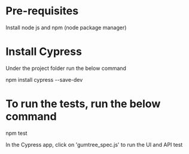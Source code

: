 # Pre-requisites 

Install node js and npm (node package manager)

# Install Cypress
Under the project folder run the below command

npm install cypress --save-dev

# To run the tests, run the below command
npm test
 
In the Cypress app, click on 'gumtree_spec.js' to run the UI and API test
